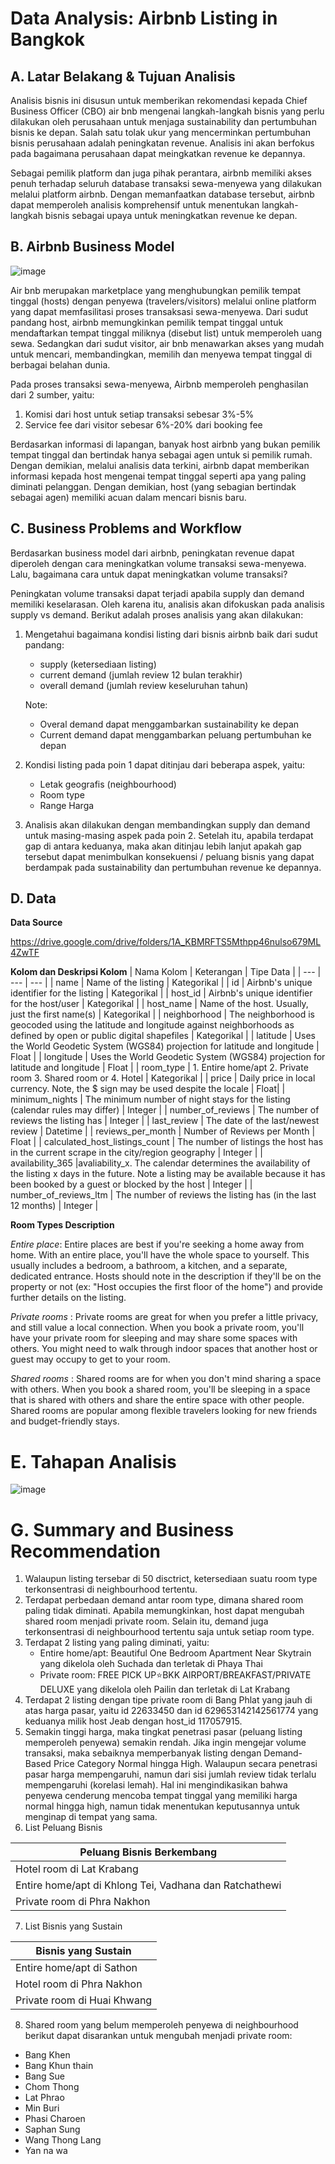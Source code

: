 # Data Analysis: Airbnb Listing in Bangkok
## A. Latar Belakang & Tujuan Analisis

Analisis bisnis ini disusun untuk memberikan rekomendasi kepada Chief Business Officer (CBO) air bnb mengenai langkah-langkah bisnis yang perlu dilakukan oleh perusahaan untuk menjaga sustainability dan pertumbuhan bisnis ke depan. Salah satu tolak ukur yang mencerminkan pertumbuhan bisnis perusahaan adalah peningkatan revenue. Analisis ini akan berfokus pada bagaimana perusahaan dapat meingkatkan revenue ke depannya.

Sebagai pemilik platform dan juga pihak perantara, airbnb memiliki akses penuh terhadap seluruh database transaksi sewa-menyewa yang dilakukan melalui platform airbnb. Dengan memanfaatkan database tersebut, airbnb dapat memperoleh analisis komprehensif untuk menentukan langkah-langkah bisnis sebagai upaya untuk meningkatkan revenue ke depan.

## B. Airbnb Business Model

![image](https://github.com/user-attachments/assets/2ad769ae-545b-4888-83cc-28d63e9ce47b)

Air bnb merupakan marketplace yang menghubungkan pemilik tempat tinggal (hosts) dengan penyewa (travelers/visitors) melalui online platform yang dapat memfasilitasi proses transaksasi sewa-menyewa. Dari sudut pandang host, airbnb memungkinkan pemilik tempat tinggal untuk mendaftarkan tempat tinggal miliknya (disebut list) untuk memperoleh uang sewa. Sedangkan dari sudut visitor, air bnb menawarkan akses yang mudah untuk mencari, membandingkan, memilih dan menyewa tempat tinggal di berbagai belahan dunia.

Pada proses transaksi sewa-menyewa, Airbnb memperoleh penghasilan dari 2 sumber, yaitu:
1. Komisi dari host untuk setiap transaksi sebesar 3%-5%
2. Service fee dari visitor sebesar 6%-20% dari booking fee

Berdasarkan informasi di lapangan, banyak host airbnb yang bukan pemilik tempat tinggal dan bertindak hanya sebagai agen untuk si pemilik rumah. Dengan demikian, melalui analisis data terkini, airbnb dapat memberikan informasi kepada host mengenai tempat tinggal seperti apa yang paling diminati pelanggan. Dengan demikian, host (yang sebagian bertindak sebagai agen)  memiliki acuan dalam mencari bisnis baru.

## C. Business Problems and Workflow
Berdasarkan business model dari airbnb, peningkatan revenue dapat diperoleh dengan cara meningkatkan volume transaksi sewa-menyewa. Lalu, bagaimana cara untuk dapat meningkatkan volume transaksi?

Peningkatan volume transaksi dapat terjadi apabila supply dan demand memiliki keselarasan. Oleh karena itu, analisis akan difokuskan pada analisis supply vs demand. Berikut adalah proses analisis yang akan dilakukan:

1. Mengetahui bagaimana kondisi listing dari bisnis airbnb baik dari sudut pandang:
    - supply (ketersediaan listing)
    - current demand (jumlah review 12 bulan terakhir)
    - overall demand (jumlah review keseluruhan tahun)
    
    Note:
    - Overal demand dapat menggambarkan sustainability ke depan
    - Current demand dapat menggambarkan peluang pertumbuhan ke depan
    
1. Kondisi listing pada poin 1 dapat ditinjau dari beberapa aspek, yaitu:
    - Letak geografis (neighbourhood)
    - Room type
    - Range Harga
1. Analisis akan dilakukan dengan membandingkan supply dan demand untuk masing-masing aspek pada poin 2. Setelah itu, apabila terdapat gap di antara keduanya, maka akan ditinjau lebih lanjut apakah gap tersebut dapat menimbulkan konsekuensi / peluang bisnis yang dapat berdampak pada sustainability dan pertumbuhan revenue ke depannya.

## D. Data
**Data Source**

https://drive.google.com/drive/folders/1A_KBMRFTS5Mthpp46nulso679ML4ZwTF

**Kolom dan Deskripsi Kolom**
| Nama Kolom | Keterangan | Tipe Data |
| --- | --- | --- |
| name | Name of the listing | Kategorikal |
| id | Airbnb's unique identifier for the listing | Kategorikal |
| host_id | Airbnb's unique identifier for the host/user | Kategorikal |
| host_name | Name of the host. Usually, just the first name(s) | Kategorikal |
| neighborhood | The neighborhood is geocoded using the latitude and longitude against neighborhoods as defined by open or public digital shapefiles | Kategorikal |
| latitude | Uses the World Geodetic System (WGS84) projection for latitude and longitude | Float |
| longitude | Uses the World Geodetic System (WGS84) projection for latitude and longitude | Float |
| room_type | 1. Entire home/apt 2. Private room 3. Shared room or 4. Hotel | Kategorikal |
| price | Daily price in local currency. Note, the $ sign may be used despite the locale | Float|
| minimum_nights | The minimum number of night stays for the listing (calendar rules may differ) | Integer |
| number_of_reviews | The number of reviews the listing has | Integer |
| last_review | The date of the last/newest review | Datetime |
| reviews_per_month | Number of Reviews per Month | Float |
| calculated_host_listings_count | The number of listings the host has in the current scrape in the city/region geography | Integer |
| availability_365 |avaliability_x. The calendar determines the availability of the listing x days in the future. Note a listing may be available because it has been booked by a guest or blocked by the host | Integer |
| number_of_reviews_ltm | The number of reviews the listing has (in the last 12 months) |  Integer |



**Room Types Description**

*Entire place*: Entire places are best if you're seeking a home away from home. With an entire place, you'll have the whole space to yourself. This usually includes a bedroom, a bathroom, a kitchen, and a separate, dedicated entrance. Hosts should note in the description if they'll be on the property or not (ex: "Host occupies the first floor of the home") and provide further details on the listing.

*Private rooms* : Private rooms are great for when you prefer a little privacy, and still value a local connection. When you book a private room, you'll have your private room for sleeping and may share some spaces with others. You might need to walk through indoor spaces that another host or guest may occupy to get to your room.

*Shared rooms* : Shared rooms are for when you don't mind sharing a space with others. When you book a shared room, you'll be sleeping in a space that is shared with others and share the entire space with other people. Shared rooms are popular among flexible travelers looking for new friends and budget-friendly stays.

# E. Tahapan Analisis
![image](https://github.com/user-attachments/assets/eecfa1b3-102a-405a-aa78-ea281a831534)

# G. Summary and Business Recommendation

1. Walaupun listing tersebar di 50 disctrict, ketersediaan suatu room type terkonsentrasi di neighbourhood tertentu. 
2. Terdapat perbedaan demand antar room type, dimana shared room paling tidak diminati. Apabila memungkinkan, host dapat mengubah shared room menjadi private room. Selain itu, demand juga terkonsentrasi di neighbourhood tertentu saja untuk setiap room type.
3. Terdapat 2 listing yang paling diminati, yaitu:
    - Entire home/apt: Beautiful One Bedroom Apartment Near Skytrain yang dikelola oleh Suchada dan terletak di Phaya Thai
    - Private room: FREE PICK UP⭐BKK AIRPORT/BREAKFAST/PRIVATE DELUXE yang dikelola oleh Pailin dan terletak di Lat Krabang
4. Terdapat 2 listing dengan tipe private room di Bang Phlat yang jauh di atas harga pasar, yaitu id 22633450 dan id 629653142142561774 yang keduanya milik host Jeab dengan host_id 117057915.
5. Semakin tinggi harga, maka tingkat penetrasi pasar (peluang listing memperoleh penyewa) semakin rendah. Jika ingin mengejar volume transaksi, maka sebaiknya memperbanyak listing dengan Demand-Based Price Category Normal hingga High. Walaupun secara penetrasi pasar harga mempengaruhi, namun dari sisi jumlah review tidak terlalu mempengaruhi (korelasi lemah). Hal ini mengindikasikan bahwa penyewa cenderung mencoba tempat tinggal yang memiliki harga normal hingga high, namun tidak menentukan keputusannya untuk menginap di tempat yang sama.
6. List Peluang Bisnis

|Peluang Bisnis Berkembang|
|---|
|Hotel room di Lat Krabang|
|Entire home/apt di Khlong Tei, Vadhana dan Ratchathewi|
|Private room di Phra Nakhon|

7. List Bisnis yang Sustain

|Bisnis yang Sustain|
|---|
|Entire home/apt di Sathon|
|Hotel room di Phra Nakhon|
|Private room di Huai Khwang|

8. Shared room yang belum memperoleh penyewa di neighbourhood berikut dapat disarankan untuk mengubah menjadi private room:
- Bang Khen
- Bang Khun thain
- Bang Sue
- Chom Thong
- Lat Phrao
- Min Buri
- Phasi Charoen
- Saphan Sung
- Wang Thong Lang
- Yan na wa



